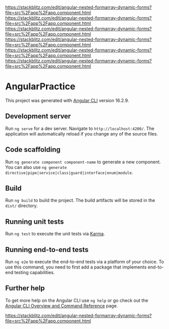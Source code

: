 
https://stackblitz.com/edit/angular-nested-formarray-dynamic-forms?file=src%2Fapp%2Fapp.component.html
https://stackblitz.com/edit/angular-nested-formarray-dynamic-forms?file=src%2Fapp%2Fapp.component.html
https://stackblitz.com/edit/angular-nested-formarray-dynamic-forms?file=src%2Fapp%2Fapp.component.html
https://stackblitz.com/edit/angular-nested-formarray-dynamic-forms?file=src%2Fapp%2Fapp.component.html
https://stackblitz.com/edit/angular-nested-formarray-dynamic-forms?file=src%2Fapp%2Fapp.component.html
https://stackblitz.com/edit/angular-nested-formarray-dynamic-forms?file=src%2Fapp%2Fapp.component.html
# AngularPractice

This project was generated with [Angular CLI](https://github.com/angular/angular-cli) version 16.2.9.

## Development server

Run `ng serve` for a dev server. Navigate to `http://localhost:4200/`. The application will automatically reload if you change any of the source files.

## Code scaffolding

Run `ng generate component component-name` to generate a new component. You can also use `ng generate directive|pipe|service|class|guard|interface|enum|module`.

## Build

Run `ng build` to build the project. The build artifacts will be stored in the `dist/` directory.

## Running unit tests

Run `ng test` to execute the unit tests via [Karma](https://karma-runner.github.io).

## Running end-to-end tests

Run `ng e2e` to execute the end-to-end tests via a platform of your choice. To use this command, you need to first add a package that implements end-to-end testing capabilities.

## Further help

To get more help on the Angular CLI use `ng help` or go check out the [Angular CLI Overview and Command Reference](https://angular.io/cli) page.

https://stackblitz.com/edit/angular-nested-formarray-dynamic-forms?file=src%2Fapp%2Fapp.component.html


